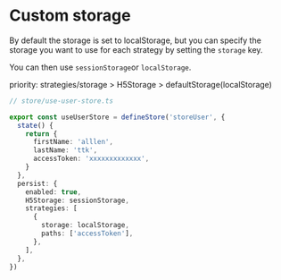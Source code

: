 # Custom storage

By default the storage is set to localStorage, but you can specify the storage you want to use for each strategy by setting the `storage` key.

You can then use `sessionStorage`or `localStorage`.

priority:
strategies/storage > H5Storage > defaultStorage(localStorage)

```typescript
// store/use-user-store.ts

export const useUserStore = defineStore('storeUser', {
  state() {
    return {
      firstName: 'alllen',
      lastName: 'ttk',
      accessToken: 'xxxxxxxxxxxxx',
    }
  },
  persist: {
    enabled: true,
    H5Storage: sessionStorage,
    strategies: [
      {
        storage: localStorage,
        paths: ['accessToken'],
      },
    ],
  },
})
```
